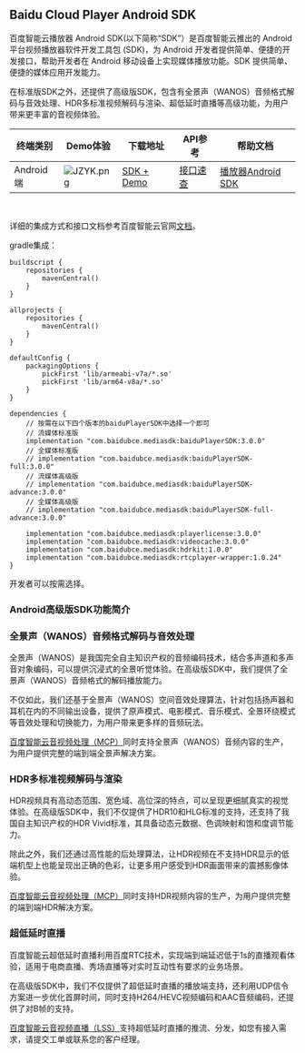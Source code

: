 ## Baidu Cloud Player Android SDK

百度智能云播放器 Android SDK(以下简称“SDK”）是百度智能云推出的 Android 平台视频播放器软件开发工具包 (SDK)，为 Android 开发者提供简单、便捷的开发接口，帮助开发者在 Android 移动设备上实现媒体播放功能。SDK 提供简单、便捷的媒体应用开发能力。

在标准版SDK之外，还提供了高级版SDK，包含有全景声（WANOS）音频格式解码与音效处理、HDR多标准视频解码与渲染、超低延时直播等高级功能，为用户带来更丰富的音视频体验。


| 终端类别 | Demo体验 | 下载地址 | API参考 | 帮助文档 |
| --- | --- | --- | --- | --- |
| Android端 | ![JZYK.png](https://bce.bdstatic.com/doc/bce-doc/MCT/JZYK_733369a.png) |[SDK + Demo](https://cloud.baidu.com/doc/Developer/index.html)  |  [接口速查](MCT/播放器SDK/Andriod播放器/接口速查.md)  |[播放器Android SDK](MCT/播放器SDK/Andriod播放器/简介.md) |

<br>

详细的集成方式和接口文档参考百度智能云官网[文档](https://cloud.baidu.com/doc/MCT/s/Ejwvz57y6)。

gradle集成：
```
buildscript {
    repositories {
        mavenCentral()
    }
}

allprojects {
    repositories {
        mavenCentral()
    }
}

defaultConfig {
    packagingOptions {
        pickFirst 'lib/armeabi-v7a/*.so'
        pickFirst 'lib/arm64-v8a/*.so'
    }
}

dependencies {
    // 按需在以下四个版本的baiduPlayerSDK中选择一个即可
    // 流媒体标准版
    implementation "com.baidubce.mediasdk:baiduPlayerSDK:3.0.0"
    // 全媒体标准版
    // implementation "com.baidubce.mediasdk:baiduPlayerSDK-full:3.0.0"
    // 流媒体高级版
    // implementation "com.baidubce.mediasdk:baiduPlayerSDK-advance:3.0.0"
    // 全媒体高级版
    // implementation "com.baidubce.mediasdk:baiduPlayerSDK-full-advance:3.0.0"
    
    implementation "com.baidubce.mediasdk:playerlicense:3.0.0"
    implementation "com.baidubce.mediasdk:videocache:3.0.0"
    implementation "com.baidubce.mediasdk:hdrkit:1.0.0"
    implementation "com.baidubce.mediasdk:rtcplayer-wrapper:1.0.24"
}
```

开发者可以按需选择。

### Android高级版SDK功能简介

### 全景声（WANOS）音频格式解码与音效处理

全景声（WANOS）是我国完全自主知识产权的音频编码技术，结合多声道和多声音对象编码，可以提供沉浸式的全景听觉体验。在高级版SDK中，我们提供了全景声（WANOS）音频格式的解码播放能力。

不仅如此，我们还基于全景声（WANOS）空间音效处理算法，针对包括扬声器和耳机在内的不同输出设备，提供了原声模式、电影模式、音乐模式、全景环绕模式等音效处理和切换能力，为用户带来更多样的音频玩法。

[百度智能云音视频处理（MCP）](https://cloud.baidu.com/product/mct.html)同时支持全景声（WANOS）音频内容的生产，为用户提供完整的端到端全景声解决方案。

### HDR多标准视频解码与渲染
HDR视频具有高动态范围、宽色域、高位深的特点，可以呈现更细腻真实的视觉体验。在高级版SDK中，我们不仅提供了HDR10和HLG标准的支持，还支持了我国自主知识产权的HDR Vivid标准，其具备动态元数据、色调映射和饱和度调节能力。

除此之外，我们还通过高性能的后处理算法，让HDR视频在不支持HDR显示的低端机型上也能呈现出正确的色彩，让更多用户感受到HDR画面带来的震撼影像体验。

[百度智能云音视频处理（MCP）](https://cloud.baidu.com/product/mct.html)同时支持HDR视频内容的生产，为用户提供完整的端到端HDR解决方案。

### 超低延时直播
百度智能云超低延时直播利用百度RTC技术，实现端到端延迟低于1s的直播观看体验，适用于电商直播、秀场直播等对实时互动性有要求的业务场景。

在高级版SDK中，我们不仅提供了超低延时直播的播放端支持，还利用UDP信令方案进一步优化首屏时间，同时支持H264/HEVC视频编码和AAC音频编码，还提供了对B帧的支持。

[百度智能云音视频直播（LSS）](https://cloud.baidu.com/product/lss.html)支持超低延时直播的推流、分发，如您有接入需求，请提交工单或联系您的客户经理。